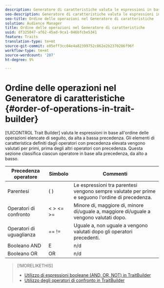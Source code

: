 ```yaml
---
description: Generatore di caratteristiche valuta le espressioni in base all'ordine delle operazioni elencate di seguito, da alta a bassa precedenza. Gli elementi di caratteristica definiti dagli operatori con precedenza elevata vengono valutati per primi, prima degli altri operatori con precedenza. Questa sezione classifica ciascun operatore in base alla precedenza, da alto a basso.
seo-description: Generatore di caratteristiche valuta le espressioni in base all'ordine delle operazioni elencate di seguito, da alta a bassa precedenza. Gli elementi di caratteristica definiti dagli operatori con precedenza elevata vengono valutati per primi, prima degli altri operatori con precedenza. Questa sezione classifica ciascun operatore in base alla precedenza, da alto a basso.
seo-title: Ordine delle operazioni nel Generatore di caratteristiche
solution: Audience Manager
title: Ordine delle operazioni nel Generatore di caratteristiche
uuid: df325047-af62-45ad-9ca1-046bfcbe5341
feature: Traits
translation-type: tm+mt
source-git-commit: e05eff3cc04e4a82399752c862e2b2370286f96f
workflow-type: tm+mt
source-wordcount: '207'
ht-degree: 9%

---
```



# Ordine delle operazioni nel Generatore di caratteristiche {#order-of-operations-in-trait-builder}

[!UICONTROL Trait Builder] valuta le espressioni in base all&#39;ordine delle operazioni elencate di seguito, da alta a bassa precedenza. Gli elementi di caratteristica definiti dagli operatori con precedenza elevata vengono valutati per primi, prima degli altri operatori con precedenza. Questa sezione classifica ciascun operatore in base alla precedenza, da alto a basso.

<!-- c_tb_operator_precedence.xml -->

<table id="table_F0FA45B652C7464B90D35526817110FF"> 
 <thead> 
  <tr> 
   <th colname="col1" class="entry"> Precedenza operatore </th> 
   <th colname="col2" class="entry"> Simbolo </th> 
   <th colname="col3" class="entry"> Commenti </th> 
  </tr> 
 </thead>
 <tbody> 
  <tr> 
   <td colname="col1"> Parentesi </td> 
   <td colname="col2"> ( ) </td> 
   <td colname="col3"> Le espressioni tra parentesi vengono sempre valutate per prime e seguono l'ordine di precedenza. </td> 
  </tr> 
  <tr> 
   <td colname="col1"> Operatori di confronto </td> 
   <td colname="col2"> &lt; &gt; &lt;= &gt;= </td> 
   <td colname="col3"> Minore di, maggiore di, minore di/uguale a, maggiore di/uguale a vengono valutati dopo. </td> 
  </tr> 
  <tr> 
   <td colname="col1"> Operatori di uguaglianza </td> 
   <td colname="col2"> == != </td> 
   <td colname="col3"> Uguale a, non uguale a vengono valutati dopo gli operatori precedenti. </td> 
  </tr> 
  <tr> 
   <td colname="col1">Booleano <span class="wintitle"> AND</span> </td> 
   <td colname="col2"><span class="wintitle"> E</span> </td> 
   <td colname="col3" morerows="1"> n/d </td> 
  </tr> 
  <tr> 
   <td colname="col1">Booleano <span class="wintitle"> OR</span> </td> 
   <td colname="col2"><span class="wintitle"> OR</span> </td> 
   <td colname="col3" morerows="1"> n/d </td> 
  </tr> 
 </tbody>
</table>

>[!MORELIKETHIS]
>
>* [Utilizzo di espressioni booleane (AND, OR, NOT) in TraitBuilder](../../reference/boolean-expressions-tsb.md)
>* [Utilizzo degli operatori di confronto in TraitBuilder](../../features/traits/trait-comparison-operators.md)

